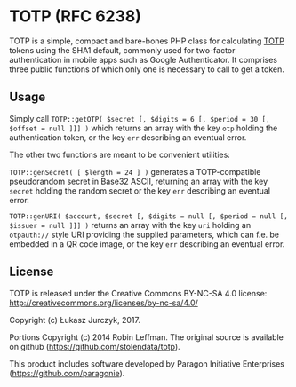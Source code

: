 TOTP (RFC 6238)
===============

TOTP is a simple, compact and bare-bones PHP class for calculating [TOTP](https://en.wikipedia.org/wiki/Time-based_One-time_Password_Algorithm) tokens using the SHA1 default, commonly used for two-factor authentication in mobile apps such as Google Authenticator. It comprises three public functions of which only one is necessary to call to get a token.


Usage
-----

Simply call `TOTP::getOTP( $secret [, $digits = 6 [, $period = 30 [, $offset = null ]]] )` which returns an array with the key `otp` holding the authentication token, or the key `err` describing an eventual error.

The other two functions are meant to be convenient utilities:

`TOTP::genSecret( [ $length = 24 ] )` generates a TOTP-compatible pseudorandom secret in Base32 ASCII, returning an array with the key `secret` holding the random secret or the key `err` describing an eventual error.

`TOTP::genURI( $account, $secret [, $digits = null [, $period = null [, $issuer = null ]]] )` returns an array with the key `uri` holding an `otpauth://` style URI providing the supplied parameters, which can f.e. be embedded in a QR code image, or the key `err` describing an eventual error.


License
-------

TOTP is released under the Creative Commons BY-NC-SA 4.0 license: http://creativecommons.org/licenses/by-nc-sa/4.0/

Copyright (c) Łukasz Jurczyk, 2017.

Portions Copyright (c) 2014 Robin Leffman. The original source is available on github (https://github.com/stolendata/totp).

This product includes software developed by Paragon Initiative Enterprises (https://github.com/paragonie).
